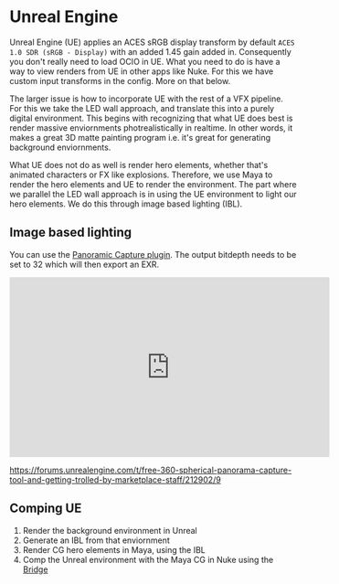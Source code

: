 # Unreal Engine

Unreal Engine (UE) applies an ACES sRGB display transform by default ````ACES 1.0 SDR (sRGB - Display)```` with an added 1.45 gain added in. Consequently you don't really need to load OCIO in UE. What you need to do is have a way to view renders from UE in other apps like Nuke. For this we have custom input transforms in the config. More on that below.

The larger issue is how to incorporate UE with the rest of a VFX pipeline. For this we take the LED wall approach, and translate this into a purely digital environment. This begins with recognizing that what UE does best is render massive enviornments photrealistically in realtime. In other words, it makes a great 3D matte painting program i.e. it's great for generating background enviornments. 

What UE does not do as well is render hero elements, whether that's animated characters or FX like explosions. Therefore, we use Maya to render the hero elements and UE to render the environment. The part where we parallel the LED wall approach is in using the UE environment to light our hero elements. We do this through image based lighting (IBL).

## Image based lighting

You can use the [Panoramic Capture plugin](https://docs.unrealengine.com/5.0/en-US/panoramic-capture-tool-quick-start-for-unreal-engine/). The output bitdepth needs to be set to 32 which will then export an EXR. 

<iframe width="560" height="315" src="https://www.youtube.com/embed/a5hy4QdcFGU" title="YouTube video player" frameborder="0" allow="accele rometer; autoplay; clipboard-write; encrypted-media; gyroscope; picture-in-picture" allowfullscreen></iframe>

https://forums.unrealengine.com/t/free-360-spherical-panorama-capture-tool-and-getting-trolled-by-marketplace-staff/212902/9



## Comping UE

1. Render the background environment in Unreal
2. Generate an IBL from that enviornment
3. Render CG hero elements in Maya, using the IBL
4. Comp the Unreal environment with the Maya CG in Nuke using the [Bridge](https://learn.foundry.com/nuke/content/comp_environment/unrealreader/unreal-intro.html)



